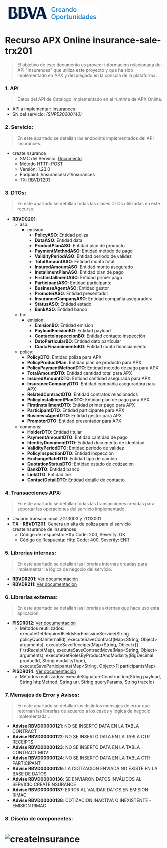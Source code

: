 # ![Logo-template](images/logo-template.png)
# Recurso APX Online insurance-sale-trx201

> El objetivo de este documento es proveer información relacionada del API "insurances" que utiliza este proyecto y que ha sido implementado en APX y desplegado en la consola de la plataforma.

### 1. API

> Datos del API de Catalogo implementado en el runtime de APX Online.

- API a implementar: [insurances](https://catalogs.platform.bbva.com/apicatalog/business/apis/apis-insurances-insurances/versions/global-1.20.0/resources/insurancesapiinsurancesv1/)
- SN del servicio: *(SNPE20200140)*

### 2. Servicio:

> En este apartado se detallan los endpoints implementados del API insurances.

- createInsurance
    - SMC del Servicio: [Documento](https://docs.google.com/spreadsheets/d/12EImg0zkqGqGWVxjgbtQHF3zVWGyuZPVTf4b7127h6s/edit#gid=481680258)
    - Método HTTP: POST
    - Versión: 1.23.0
    - Endpoint: /insurances/v1/insurances
    - TX: [RBVDT201](#RBVDT201)

### 3. DTOs:

> En este apartado se detallan todas las clases DTOs utilizadas en este recurso.

- **RBVDC201**:
    - aso:
        - emision:
            - **PolicyASO**: Entidad poliza
            - **DataASO**: Entidad data
            - **ProductPlanASO**: Entidad plan de producto
            - **PaymentMethodASO**: Entidad método de pago
            - **ValidityPeriodASO**: Entidad periodo de validez
            - **TotalAmountASO**: Entidad monto total
            - **InsuredAmountASO**: Entidad monto asegurado
            - **InstallmentPlanASO**: Entidad plan de pago
            - **FirstInstallmentASO**: Entidad primer pago
            - **ParticipantASO**: Entidad participante
            - **BusinessAgentASO**: Entidad gestor
            - **PromoterASO**: Entidad presentador
            - **InsuranceCompanyASO**: Entidad compañia aseguradora
            - **StatusASO**: Entidad estado
            - **BankASO**: Entidad banco
    - bo:
        - emision:
            - **EmisionBO**: Entidad emision
            - **PayloadEmisionBO**: Entidad payload
            - **ContactoInspeccionBO**: Entidad contacto inspección
            - **DatoParticularBO**: Entidad dato particular
            - **CuotaFinancimientoBO**: Entidad cuota financiamiento
    - policy:
        - **PolicyDTO**: Entidad poliza para APX
        - **PolicyProductPlan**: Entidad plan de producto para APX
        - **PolicyPaymentMethodDTO**: Entidad metodo de pago para APX
        - **TotalAmountDTO**: Entidad cantidad total para APX
        - **InsuredAmountDTO**: Entidad cantidad asegurada para APX
        - **InsuranceCompanyDTO**: Entidad compañia aseguradora para APX
        - **RelatedContractDTO**: Entidad contratos relacionados
        - **PolicyInstallmentPlanDTO**: Entidad plan de pago para APX
        - **FirstInstallmentDTO**: Entidad primer pago para APX
        - **ParticipantDTO**: Entidad participante para APX
        - **BusinessAgentDTO**: Entidad gestor para APX
        - **PromoterDTO**: Entidad presentador para APX
    - commons:
        - **HolderDTO**: Entidad titular
        - **PaymentAmountDTO**: Entidad cantidad de pago
        - **IdentityDocumentDTO**: Entidad documento de identidad
        - **ValidityPeriodDTO**: Entidad periodo de validez
        - **PolicyInspectionDTO**: Entidad inspección
        - **ExchangeRateDTO**: Entidad tipo de cambio
        - **QuotationStatusDTO**: Entidad estado de cotizacion
        - **BankDTO**: Entidad banco
        - **LinkDTO**: Entidad link
        - **ContactDetailDTO**: Entidad detalle de contacto

### 4. Transacciones APX:
> En este apartado se detallan todas las transacciones creadas para soportar las operaciones del servicio implementado.
- Usuario transaccional: ZG13003 y ZG13001
- **TX - RBVDT201**: Genera un alta de poliza para el servicio createInsurance de insurances
    - Código de respuesta: Http Code: 200, Severity: OK
    - Código de Respuesta: Http Code: 400, Severity: ENR

### 5. Librerías internas:
> En este apartado se detallan las librerías internas creadas para implementar la lógica de negocio del servicio.

- **RBVDR201**: [Ver documentación](RBVD_APX_Library_RBVDR201.md)
- **RBVDR211**: [Ver documentación](RBVD_APX_Library_RBVDR211.md)

### 6. Librerías externas:
> En este apartado se detallan las librerías externas que hace uso esta aplicación.

- **PISDR012**: [Ver documentación](https://globaldevtools.bbva.com/bitbucket/projects/PE_PISD_APP-ID-26197_DSG/repos/insuranceroyal-lib12/browse/doc/PISD_APX_Library_PISDR012.md?at=refs%2Fheads%2Ffeature%2Fxp61540)
    - Métodos reutilizados: executeGetRequiredFieldsForEmissionService(String policyQuotaInternalId), executeSaveContract(Map<String, Object> arguments), executeSaveReceipts(Map<String, Object>[] firstReceiptMap),
      executeSaveContractMove(Map<String, Object> arguments), executeGetRolesByProductAndModality(BigDecimal productId, String modalityType), executeSaveParticipants(Map<String, Object>[] participantsMap)
- **PISDR014**: [Ver documentación](https://globaldevtools.bbva.com/bitbucket/projects/PE_PISD_APP-ID-26197_DSG/repos/insuranceroyal-lib14/browse/doc/PISD_APX_Library_PISDR014.md?at=refs%2Fheads%2Ffeature%2Fxp61540)
    - Métodos reutilizados: executeSignatureConstruction(String payload, String httpMethod, String uri, String queryParams, String traceId)

### 7. Mensajes de Error y Avisos:
> En este apartado se detallan los distintos mensajes de error que retornan las librerías de acuerdo a los casos y lógica de negocio implementada ...

- **Advise RBVD00000121**: NO SE INSERTÓ DATA EN LA TABLA CONTRACT
- **Advise RBVD00000122**: NO SE INSERTÓ DATA EN LA TABLA CTR RECEIPTS
- **Advise RBVD00000123**: NO SE INSERTÓ DATA EN LA TABLA CONTRACT MOV
- **Advise RBVD00000124**: NO SE INSERTÓ DATA EN LA TABLA CTR PARTICIPANT
- **Advise RBVD00000129**: LA COTIZACIÓN ENVIADA NO EXISTE EN LA BASE DE DATOS
- **Advise RBVD00000136**: SE ENVIARON DATOS INVÁLIDOS AL SERVICIO CREATEINSURANCE
- **Advise RBVD00000137**: ERROR AL VALIDAR DATOS EN EMISION RIMAC
- **Advise RBVD00000138**: COTIZACION INACTIVA O INEXISTENTE - EMISION RIMAC

### 8. Diseño de componentes:
# ![createInsurance](images/diseño-componentes-apx-createInsurance.png)